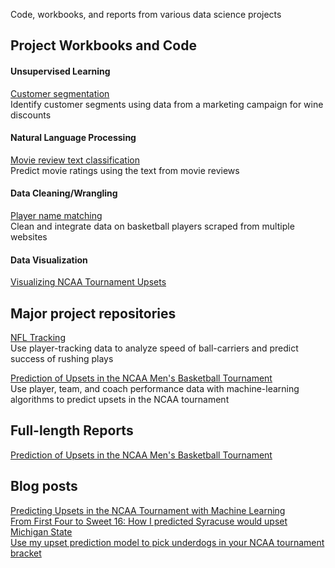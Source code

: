 Code, workbooks, and reports from various data science projects

## Project Workbooks and Code

#### Unsupervised Learning
[Customer segmentation](notebooks/customer_clustering.ipynb)  
Identify customer segments using data from a marketing campaign for wine discounts

#### Natural Language Processing
[Movie review text classification](notebooks/review_classification.ipynb)  
Predict movie ratings using the text from movie reviews

#### Data Cleaning/Wrangling
[Player name matching](notebooks/player_matching.ipynb)  
Clean and integrate data on basketball players scraped from multiple websites

#### Data Visualization
[Visualizing NCAA Tournament Upsets](notebooks/upset_visualization.ipynb)

## Major project repositories
[NFL Tracking](https://github.com/mworles/nfl_tracking)  
Use player-tracking data to analyze speed of ball-carriers and predict success of rushing plays

[Prediction of Upsets in the NCAA Men's Basketball Tournament](https://github.com/mworles/bracket_vision)  
Use player, team, and coach performance data with machine-learning algorithms to predict upsets in the NCAA tournament 

## Full-length Reports
[Prediction of Upsets in the NCAA Men's Basketball Tournament](reports/upset_prediction_1_report.pdf)

## Blog posts
[Predicting Upsets in the NCAA Tournament with Machine Learning](https://towardsdatascience.com/predicting-upsets-in-the-ncaa-tournament-with-machine-learning-816fecf41f01?source=friends_link&sk=b3590066d81db17f861ddc76da358e13)  
[From First Four to Sweet 16: How I predicted Syracuse would upset Michigan State](https://towardsdatascience.com/from-first-four-to-sweet-16-how-i-predicted-syracuse-would-upset-michigan-state-32fc95c96fa4?source=friends_link&sk=5c8890c53c838a154288c52183af0ae3)  
[Use my upset prediction model to pick underdogs in your NCAA tournament bracket](https://towardsdatascience.com/use-my-upset-prediction-model-to-pick-underdogs-in-your-ncaa-tournament-bracket-87c4aa3935f5?source=friends_link&sk=aa4bbb08d41a35ca6e40d984945b646f)  

